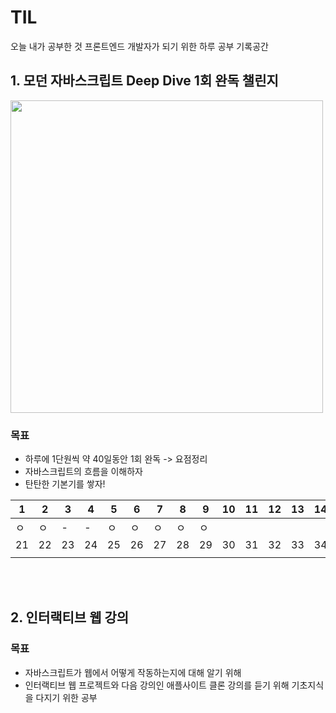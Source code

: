 # TIL
오늘 내가 공부한 것
프론트엔드 개발자가 되기 위한 하루 공부 기록공간

## 1. 모던 자바스크립트 Deep Dive 1회 완독 챌린지
<img src="https://cdn.inflearn.com/public/courses/327974/cover/3b014384-8b3e-4f66-a4de-a94ffff11f58/Modern%20Javascript%20Deep%20Dive.png" width="500px">

### 목표
+ 하루에 1단원씩 약 40일동안 1회 완독 -> 요점정리
+ 자바스크립트의 흐름을 이해하자
+ 탄탄한 기본기를 쌓자!

|1|2|3|4|5|6|7|8|9|10|11|12|13|14|15|16|17|18|19|20|
|---|---|---|---|---|---|---|---|---|---|---|---|---|---|---|---|---|---|---|---|
|ㅇ|ㅇ|-|-|ㅇ|ㅇ|ㅇ|ㅇ|ㅇ||||||||||||
|21|22|23|24|25|26|27|28|29|30|31|32|33|34|35|36|37|38|39|40|
||||||||||||||||||||

<br>
<br>

## 2. 인터랙티브 웹 강의 
### 목표
+ 자바스크립트가 웹에서 어떻게 작동하는지에 대해 알기 위해
+ 인터랙티브 웹 프로젝트와 다음 강의인 애플사이트 클론 강의를 듣기 위해 기초지식을 다지기 위한 공부
